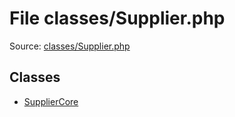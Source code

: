 File classes/Supplier.php
=========

Source: [classes/Supplier.php](https://github.com/PrestaShop/PrestaShop/blob/1.6.0.8/classes/Supplier.php)


Classes
-------

* [SupplierCore](class.SupplierCore.md)

